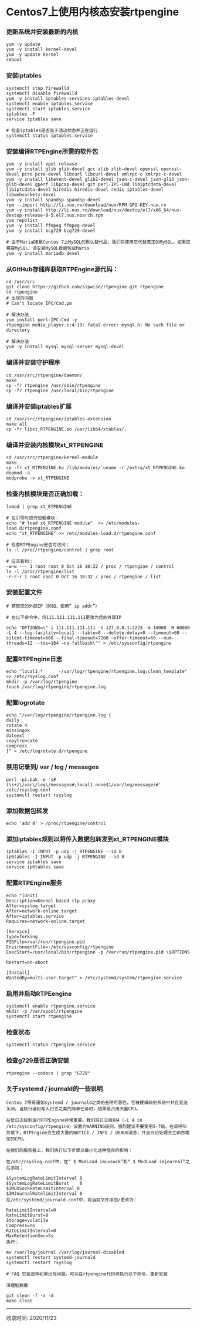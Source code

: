 # Centos7上使用内核态安装rtpengine

### 更新系统并安装最新的内核
```shell script
yum -y update
yum -y install kernel-devel
yum -y update kernel
reboot
```

### 安装iptables
```shell script
systemctl stop firewalld
systemctl disable firewalld
yum -y install iptables-services iptables-devel
systemctl enable iptables.service
systemctl start iptables.service
iptables -F
service iptables save

# 检查iptables是否处于活动状态并正在运行
systemctl status iptables.service
```

### 安装编译RTPEngine所需的软件包
```shell script
yum -y install epel-release
yum -y install glib glib-devel gcc zlib zlib-devel openssl openssl-devel pcre pcre-devel libcurl libcurl-devel xmlrpc-c xmlrpc-c-devel
yum -y install libevent-devel glib2-devel json-c-devel json-glib json-glib-devel gperf libpcap-devel git perl-IPC-Cmd libiptcdata-devel libiptcdata-devel hiredis hiredis-devel redis iptables-devel libwebsockets-devel
yum -y install spandsp spandsp-devel
rpm --import http://li.nux.ro/download/nux/RPM-GPG-KEY-nux.ro
yum -y install http://li.nux.ro/download/nux/dextop/el7/x86_64/nux-dextop-release-0-5.el7.nux.noarch.rpm
yum repolist
yum -y install ffmpeg ffmpeg-devel
yum -y install bcg729 bcg729-devel

# 由于MariaDB是Centos 7上MySQL的默认替代品，我们将使用它代替真正的MySQL。如果您需要MySQL，请安装MySQL数据包或Maria
yum -y install mariadb-devel
```

### 从GitHub存储库获取RTPEngine源代码：
```shell script
cd /usr/src
git clone https://github.com/sipwise/rtpengine.git rtpengine
cd rtpengine
# 出现的问题
# Can't locate IPC/Cmd.pm 

# 解决办法
yum install perl-IPC-Cmd -y
rtpengine media_player.c:4:19: fatal error: mysql.h: No such file or directory

# 解决办法
yum -y install mysql mysql-server mysql-devel
```

### 编译并安装守护程序
```shell script
cd /usr/src/rtpengine/daemon/
make
cp -fr rtpengine /usr/sbin/rtpengine
cp -fr rtpengine /usr/local/bin/rtpengine
```

### 编译并安装iptables扩展
```shell script
cd /usr/src/rtpengine/iptables-extension
make all
cp -fr libxt_RTPENGINE.so /usr/lib64/xtables/.
```

### 编译并安装内核模块xt_RTPENGINE
```shell script
cd /usr/src/rtpengine/kernel-module
make
cp -fr xt_RTPENGINE.ko /lib/modules/`uname -r`/extra/xt_RTPENGINE.ko
depmod -a
modprobe -v xt_RTPENGINE
```

### 检查内核模块是否正确加载：
```shell script
lsmod | grep xt_RTPENGINE

# 在引导时进行加载模块：
echo "# load xt_RTPENGINE module"  >> /etc/modules-load.d/rtpengine.conf
echo "xt_RTPENGINE" >> /etc/modules-load.d/rtpengine.conf

# 检查RTPEngine是否可访问：
ls -l /proc/rtpengine/control | grep root

# 应该看到：
–w–w --- 1 root root 0 Oct 16 10:32 / proc / rtpengine / control
ls -l /proc/rtpengine/list
-r–r–r 1 root root 0 Oct 16 10:32 / proc / rtpengine / list
```

### 安装配置文件
```shell script
# 获取您的外部IP（例如，使用“ ip addr”）

# 在以下命令中，将111.111.111.111更改为您的外部IP

echo "OPTIONS=\"-i 111.111.111.111 -n 127.0.0.1:2223 -m 10000 -M 60000 -L 4 --log-facility=local1 --table=8 --delete-delay=0 --timeout=60 --silent-timeout=600 --final-timeout=7200 –offer-timeout=60 --num-threads=12 --tos=184 –no-fallback\"" > /etc/sysconfig/rtpengine

```

### 配置RTPEngine日志
```shell script
echo "local1.*      -/var/log/rtpengine/rtpengine.log;clean_template" >> /etc/rsyslog.conf
mkdir -p /var/log/rtpengine
touch /var/log/rtpengine/rtpengine.log
```

### 配置logrotate
```shell script
echo "/var/log/rtpengine/rtpengine.log {
daily
rotate 4
missingok
dateext
copytruncate
compress
}" > /etc/logrotate.d/rtpengine
```

### 禁用记录到/ var / log / messages
```shell script
perl -pi.bak -e 's#(\s+)\/var\/log\/messages#;local1.none$1/var/log/messages#' /etc/rsyslog.conf
systemctl restart rsyslog
```


### 添加数据包转发
```shell script
echo 'add 8' > /proc/rtpengine/control

```
### 添加iptables规则以将传入数据包转发到xt_RTPENGINE模块
```shell script
iptables -I INPUT -p udp -j RTPENGINE --id 8
ip6tables -I INPUT -p udp -j RTPENGINE --id 8
service iptables save
service ip6tables save
```

### 配置RTPEngine服务
```shell script
echo "[Unit]
Description=Kernel based rtp proxy
After=syslog.target
After=network-online.target
After=iptables.service
Requires=network-online.target

[Service]
Type=forking
PIDFile=/var/run/rtpengine.pid
EnvironmentFile=-/etc/sysconfig/rtpengine
ExecStart=/usr/local/bin/rtpengine -p /var/run/rtpengine.pid \$OPTIONS

Restart=on-abort

[Install]
WantedBy=multi-user.target" > /etc/systemd/system/rtpengine.service

```
### 启用并启动RTPEengine
```shell script
systemctl enable rtpengine.service
mkdir -p /var/spool/rtpengine
systemctl start rtpengine
```

### 检查状态
```shell script
systemctl status rtpengine.service
```

### 检查g729是否正确安装
```shell script
rtpengine --codecs | grep "G729"
```

### 关于systemd / journald的一些说明
```
Centos 7带有诸如systemd / journald之类的丑陋可恶性，它被硬编码到系统中并且无法关闭。当执行诸如写入日志之类的简单任务时，结果是占用大量CPU。

在低日志级别运行RTPEngine非常重要。我们将日志级别4（-L 4 in /etc/sysconfig/rtpengine）设置为WARNING级别。强烈建议不要使用5-7级。在高呼叫负载下，RTPEngine会生成大量的NOTICE / INFO / DEBUG消息，并且日记处理会立即吞噬您的CPU。

在我们的服务器上，我们执行以下步骤以最小化这种怪异的影响：

在/etc/rsyslog.conf中，在“ $ ModLoad imuxsock”和“ $ ModLoad imjournal”之后添加：

$SystemLogRateLimitInterval 0
$SystemLogRateLimitBurst    0
$IMUXSockRateLimitInterval 0
$IMJournalRatelimitInterval 0
在/etc/systemd/journald.conf中，将当前文件添加/更改为：

RateLimitInterval=0
RateLimitBurst=0
Storage=volatile
Compress=no
RateLimitInterval=0
MaxRetentionSec=5s
执行：

mv /var/log/journal /var/log/journal-disabled
systemctl restart systemd-journald
systemctl restart rsyslog

# FAQ 安装途中如果出现问题，可以在rtpengine代码块执行以下命令，重新安装

清理脏数据

git clean -f -x -d
make clean
```

---
收录时间: 2020/11/23

<Vssue :title="$title" />
